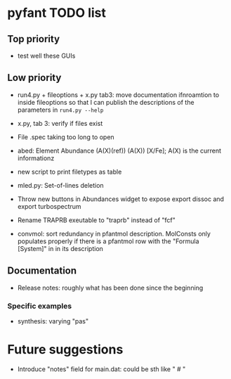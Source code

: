 # pyfant TODO list

## Top priority

- test well these GUIs

## Low priority

- run4.py + fileoptions + x.py tab3: move documentation ifnroamtion to inside fileoptions so that I can publish the descriptions of the parameters in `run4.py --help`

- x.py, tab 3: verify if files exist

- File .spec taking too long to open

- abed: Element Abundance (A(X)(ref)) (A(X)) [X/Fe]; A(X) is the current informationz
 
- new script to print filetypes as table

- mled.py: Set-of-lines deletion

- Throw new buttons in Abundances widget to expose export dissoc and export turbospectrum

- Rename TRAPRB exeutable to "traprb" instead of "fcf"

- convmol: sort redundancy in pfantmol description. MolConsts only
  populates properly if there is a pfantmol row with the "Formula [System]" in in its description

## Documentation

- Release notes: roughly what has been done since the beginning

### Specific examples

- synthesis: varying "pas"

# Future suggestions

- Introduce "notes" field for main.dat: could be sth like "<star name> # <notes>"
